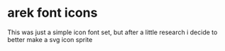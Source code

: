 # arek font icons
This was just a simple icon font set, but after a little research i decide to better make a svg icon sprite
